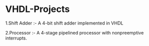 VHDL-Projects
=============
1.Shift Adder :- A 4-bit shift adder implemented in VHDL

2.Processor :- A 4-stage pipelined processor with nonpreemptive interrupts.
